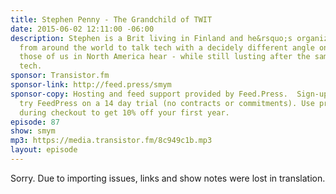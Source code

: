 ```yaml
---
title: Stephen Penny - The Grandchild of TWIT
date: 2015-06-02 12:11:00 -06:00
description: Stephen is a Brit living in Finland and he&rsquo;s organized fellow ex-pats
  from around the world to talk tech with a decidely different angle on things than
  those of us in North America hear - while still lusting after the same gadgets and
  tech.
sponsor: Transistor.fm
sponsor-link: http://feed.press/smym
sponsor-copy: Hosting and feed support provided by Feed.Press.  Sign-up today and
  try FeedPress on a 14 day trial (no contracts or commitments). Use promo code "smym"
  during checkout to get 10% off your first year.
episode: 87
show: smym
mp3: https://media.transistor.fm/8c949c1b.mp3
layout: episode
---
```


Sorry. Due to importing issues, links and show notes were lost in translation.
